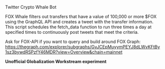 Twitter Crypto Whale Bot

FOX Whale filters out transfers that have a value of 100,000 or more $FOX using the GraphQL API and creates a tweet with the transfer information. This script schedules the fetch_data function to run three times a day at specified times to continuously post tweets that meet the criteria. 

Ask for FOX-API if you want to query and build around FOX Graph: https://thegraph.com/explorer/subgraphs/GvJCEpMuyymPEYJ8dLWvKFtBy1sz3bywdRSPzfY46MDR?view=Overview&chain=mainnet

**Unofficial Globalization Workstream experiment**
